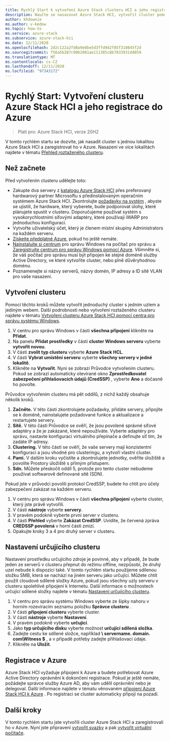 ```yaml
---
title: Rychlý Start k vytvoření Azure Stack clusteru HCI a jeho registraci v Azure
description: Naučte se nasazovat Azure Stack HCI, vytvořit cluster pomocí centra pro správu Windows a zaregistrovat ho v Azure.
author: khdownie
ms.author: v-kedow
ms.topic: how-to
ms.service: azure-stack
ms.subservice: azure-stack-hci
ms.date: 12/11/2020
ms.openlocfilehash: 2d2c122a2fd8a9e0be5d3ffd942f85f310845f2d
ms.sourcegitcommit: f56a5b287c90b2081ae111385c8b7833931d4059
ms.translationtype: MT
ms.contentlocale: cs-CZ
ms.lasthandoff: 12/11/2020
ms.locfileid: "97343172"
---
```

# <a name="quickstart-create-an-azure-stack-hci-cluster-and-register-it-with-azure"></a>Rychlý Start: Vytvoření clusteru Azure Stack HCI a jeho registrace do Azure

> Platí pro: Azure Stack HCI, verze 20H2

V tomto rychlém startu se dozvíte, jak nasadit cluster s jednou lokalitou Azure Stack HCI a zaregistrovat ho v Azure. Nasazení ve více lokalitách najdete v tématu [Přehled roztaženého clusteru](../concepts/stretched-clusters.md).

## <a name="before-you-start"></a>Než začnete

Před vytvořením clusteru udělejte toto:

* Zakupte dva servery z [katalogu Azure Stack HCI](https://hcicatalog.azurewebsites.net) přes preferovaný hardwarový partner Microsoftu s předinstalovaným operačním systémem Azure Stack HCI. Zkontrolujte [požadavky na systém](../concepts/system-requirements.md) , abyste se ujistili, že hardware, který vyberete, bude podporovat úlohy, které plánujete spustit v clusteru. Doporučujeme používat systém s vysokorychlostními síťovými adaptéry, které používají iWARP pro jednoduchou konfiguraci.
* Vytvořte uživatelský účet, který je členem místní skupiny Administrators na každém serveru.
* [Získejte předplatné Azure](https://azure.microsoft.com/), pokud ho ještě nemáte.
* [Nainstalujte si centrum](/windows-server/manage/windows-admin-center/deploy/install) pro správu Windows na počítač pro správu a [Zaregistrujte centrum pro správu Windows pomocí Azure](../manage/register-windows-admin-center.md). Všimněte si, že váš počítač pro správu musí být připojen ke stejné doméně služby Active Directory, ve které vytvoříte cluster, nebo plně důvěryhodnou doménu.
* Poznamenejte si názvy serverů, názvy domén, IP adresy a ID sítě VLAN pro vaše nasazení.

## <a name="create-the-cluster"></a>Vytvoření clusteru

Pomocí těchto kroků můžete vytvořit jednoduchý cluster s jedním uzlem a jediným webem. Další podrobnosti nebo vytvoření roztaženého clusteru najdete v tématu [Vytvoření clusteru Azure Stack HCI pomocí centra pro správu systému Windows](create-cluster.md).

1. V centru pro správu Windows v části **všechna připojení** klikněte na **Přidat**.
1. Na panelu **Přidat prostředky** v části **cluster Windows serveru** vyberte **vytvořit novou**.
1. V části **zvolit typ clusteru** vyberte **Azure Stack HCL**.
1. V části **Vybrat umístění serveru** vyberte **všechny servery v jedné lokalitě**.
1. Klikněte na **Vytvořit**. Nyní se zobrazí Průvodce vytvořením clusteru. Pokud se zobrazí automaticky otevírané okno **Zprostředkovatel zabezpečení přihlašovacích údajů (CredSSP)** , vyberte **Ano** a dočasně ho povolte. 

Průvodce vytvořením clusteru má pět oddílů, z nichž každý obsahuje několik kroků.

1. **Začněte.** V této části zkontrolujete požadavky, přidáte servery, připojíte se k doméně, nainstalujete požadované funkce a aktualizace a restartujete servery. 
2. **Sítě.** V této části Průvodce se ověří, že jsou povolené správné síťové adaptéry a že je zakázané, které nepoužíváte. Vyberte adaptéry pro správu, nastavte konfiguraci virtuálního přepínače a definujte síť tím, že zadáte IP adresy.
3. **Clustering.** V této části se ověří, že vaše servery mají konzistentní konfiguraci a jsou vhodné pro clusteringu, a vytvoří vlastní cluster.
4. **Pamì.** V dalším kroku vyčistíte a zkontrolujete jednotky, ověříte úložiště a povolíte Prostory úložiště s přímým přístupem.
5. **Sdn.** Můžete přeskočit oddíl 5, protože pro tento cluster nebudeme používat softwarově definované sítě (SDN).

Pokud jste v průvodci povolili protokol CredSSP, budete ho chtít pro účely zabezpečení zakázat na každém serveru.

1. V centru pro správu Windows v části **všechna připojení** vyberte cluster, který jste právě vytvořili.
1. V části **nástroje** vyberte **servery**.
1. V pravém podokně vyberte první server v clusteru.
1. V části **Přehled** vyberte **Zakázat CredSSP**. Uvidíte, že červená zpráva **CREDSSP povolená** v horní části zmizí.
1. Opakujte kroky 3 a 4 pro druhý server v clusteru.

## <a name="set-up-a-cluster-witness"></a>Nastavení určujícího clusteru

Nastavení prostředku určujícího zdroje je povinné, aby v případě, že bude jeden ze serverů v clusteru přepnut do režimu offline, nezpůsobí, že druhý uzel nebude k dispozici také. V tomto rychlém startu použijeme sdílenou složku SMB, která se nachází na jiném serveru jako určující. Můžete chtít použít cloudové sdílené složky Azure, pokud jsou všechny uzly serveru v clusteru spolehlivé připojení k Internetu. Další informace o možnostech určující sdílené složky najdete v tématu [Nastavení určujícího clusteru](witness.md).

1. V centru pro správu systému Windows vyberte ze šipky nahoru v horním rozevíracím seznamu položku **Správce clusteru** .
1. V části **připojení clusteru** vyberte cluster.
1. V části **nástroje** vyberte **Nastavení**.
1. V pravém podokně vyberte **určující**.
1. Jako **typ určujícího disku** vyberte možnost **určující sdílená složka**.
1. Zadejte cestu ke sdílené složce, například **\\ servername. domain. com\Witness $** , a v případě potřeby zadejte přihlašovací údaje.
1. Klikněte na **Uložit**.

## <a name="register-with-azure"></a>Registrace v Azure

Azure Stack HCI vyžaduje připojení k Azure a budete potřebovat Azure Active Directory oprávnění k dokončení registrace. Pokud je ještě nemáte, požádejte správce služby Azure AD, aby vám udělil oprávnění nebo je delegoval. Další informace najdete v tématu věnovaném [připojení Azure Stack HCl k Azure](register-with-azure.md) . Po registraci se cluster automaticky připojí na pozadí.

## <a name="next-steps"></a>Další kroky

V tomto rychlém startu jste vytvořili cluster Azure Stack HCI a zaregistrovali ho v Azure. Nyní jste připraveni [vytvořit svazky](../manage/create-volumes.md) a pak [vytvořit virtuální počítače](../manage/vm.md).